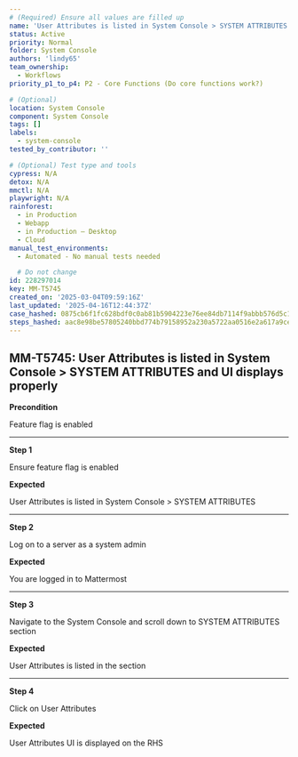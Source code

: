 ```yaml
---
# (Required) Ensure all values are filled up
name: 'User Attributes is listed in System Console > SYSTEM ATTRIBUTES and UI displays properly'
status: Active
priority: Normal
folder: System Console
authors: 'lindy65'
team_ownership:
  - Workflows
priority_p1_to_p4: P2 - Core Functions (Do core functions work?)

# (Optional)
location: System Console
component: System Console
tags: []
labels:
  - system-console
tested_by_contributor: ''

# (Optional) Test type and tools
cypress: N/A
detox: N/A
mmctl: N/A
playwright: N/A
rainforest:
  - in Production
  - Webapp
  - in Production — Desktop
  - Cloud
manual_test_environments:
  - Automated - No manual tests needed

  # Do not change
id: 228297014
key: MM-T5745
created_on: '2025-03-04T09:59:16Z'
last_updated: '2025-04-16T12:44:37Z'
case_hashed: 0875cb6f1fc628bdf0c0ab81b5904223e76ee84db7114f9abbb576d5c19110b7aced595b1fd78231d8b307758464debc
steps_hashed: aac8e98be57805240bbd774b79158952a230a5722aa0516e2a617a9ce5fe27eb681df79eb1382c078cfe5a4aa0430bcc
---
```


<!-- (Auto-generated) Based on frontmatter's "key" and "name" -->

## MM-T5745: User Attributes is listed in System Console > SYSTEM ATTRIBUTES and UI displays properly

**Precondition**

Feature flag is enabled

---

**Step 1**

Ensure feature flag is enabled

**Expected**

User Attributes is listed in System Console > SYSTEM ATTRIBUTES

---

**Step 2**

Log on to a server as a system admin

**Expected**

You are logged in to Mattermost

---

**Step 3**

Navigate to the System Console and scroll down to SYSTEM ATTRIBUTES section

**Expected**

User Attributes is listed in the section

---

**Step 4**

Click on User Attributes

**Expected**

User Attributes UI is displayed on the RHS
